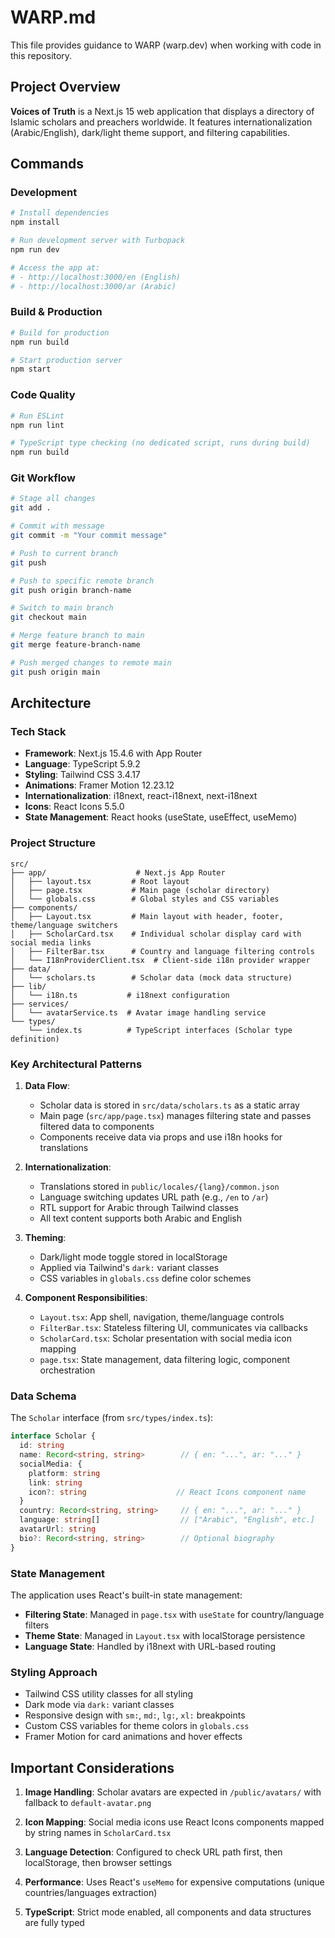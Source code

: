 # WARP.md

This file provides guidance to WARP (warp.dev) when working with code in this repository.

## Project Overview

**Voices of Truth** is a Next.js 15 web application that displays a directory of Islamic scholars and preachers worldwide. It features internationalization (Arabic/English), dark/light theme support, and filtering capabilities.

## Commands

### Development
```bash
# Install dependencies
npm install

# Run development server with Turbopack
npm run dev

# Access the app at:
# - http://localhost:3000/en (English)
# - http://localhost:3000/ar (Arabic)
```

### Build & Production
```bash
# Build for production
npm run build

# Start production server
npm start
```

### Code Quality
```bash
# Run ESLint
npm run lint

# TypeScript type checking (no dedicated script, runs during build)
npm run build
```

### Git Workflow
```bash
# Stage all changes
git add .

# Commit with message
git commit -m "Your commit message"

# Push to current branch
git push

# Push to specific remote branch
git push origin branch-name

# Switch to main branch
git checkout main

# Merge feature branch to main
git merge feature-branch-name

# Push merged changes to remote main
git push origin main
```

## Architecture

### Tech Stack
- **Framework**: Next.js 15.4.6 with App Router
- **Language**: TypeScript 5.9.2
- **Styling**: Tailwind CSS 3.4.17
- **Animations**: Framer Motion 12.23.12
- **Internationalization**: i18next, react-i18next, next-i18next
- **Icons**: React Icons 5.5.0
- **State Management**: React hooks (useState, useEffect, useMemo)

### Project Structure

```
src/
├── app/                    # Next.js App Router
│   ├── layout.tsx         # Root layout
│   ├── page.tsx           # Main page (scholar directory)
│   └── globals.css        # Global styles and CSS variables
├── components/
│   ├── Layout.tsx         # Main layout with header, footer, theme/language switchers
│   ├── ScholarCard.tsx    # Individual scholar display card with social media links
│   ├── FilterBar.tsx      # Country and language filtering controls
│   └── I18nProviderClient.tsx  # Client-side i18n provider wrapper
├── data/
│   └── scholars.ts        # Scholar data (mock data structure)
├── lib/
│   └── i18n.ts           # i18next configuration
├── services/
│   └── avatarService.ts  # Avatar image handling service
└── types/
    └── index.ts          # TypeScript interfaces (Scholar type definition)
```

### Key Architectural Patterns

1. **Data Flow**:
   - Scholar data is stored in `src/data/scholars.ts` as a static array
   - Main page (`src/app/page.tsx`) manages filtering state and passes filtered data to components
   - Components receive data via props and use i18n hooks for translations

2. **Internationalization**:
   - Translations stored in `public/locales/{lang}/common.json`
   - Language switching updates URL path (e.g., `/en` to `/ar`)
   - RTL support for Arabic through Tailwind classes
   - All text content supports both Arabic and English

3. **Theming**:
   - Dark/light mode toggle stored in localStorage
   - Applied via Tailwind's `dark:` variant classes
   - CSS variables in `globals.css` define color schemes

4. **Component Responsibilities**:
   - `Layout.tsx`: App shell, navigation, theme/language controls
   - `FilterBar.tsx`: Stateless filtering UI, communicates via callbacks
   - `ScholarCard.tsx`: Scholar presentation with social media icon mapping
   - `page.tsx`: State management, data filtering logic, component orchestration

### Data Schema

The `Scholar` interface (from `src/types/index.ts`):
```typescript
interface Scholar {
  id: string
  name: Record<string, string>        // { en: "...", ar: "..." }
  socialMedia: {
    platform: string
    link: string
    icon?: string                    // React Icons component name
  }
  country: Record<string, string>     // { en: "...", ar: "..." }
  language: string[]                  // ["Arabic", "English", etc.]
  avatarUrl: string
  bio?: Record<string, string>        // Optional biography
}
```

### State Management

The application uses React's built-in state management:
- **Filtering State**: Managed in `page.tsx` with `useState` for country/language filters
- **Theme State**: Managed in `Layout.tsx` with localStorage persistence
- **Language State**: Handled by i18next with URL-based routing

### Styling Approach

- Tailwind CSS utility classes for all styling
- Dark mode via `dark:` variant classes
- Responsive design with `sm:`, `md:`, `lg:`, `xl:` breakpoints
- Custom CSS variables for theme colors in `globals.css`
- Framer Motion for card animations and hover effects

## Important Considerations

1. **Image Handling**: Scholar avatars are expected in `/public/avatars/` with fallback to `default-avatar.png`

2. **Icon Mapping**: Social media icons use React Icons components mapped by string names in `ScholarCard.tsx`

3. **Language Detection**: Configured to check URL path first, then localStorage, then browser settings

4. **Performance**: Uses React's `useMemo` for expensive computations (unique countries/languages extraction)

5. **TypeScript**: Strict mode enabled, all components and data structures are fully typed
